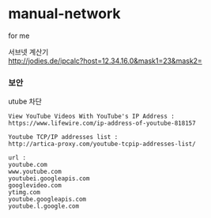 # manual-network
for me


서브넷 계산기  
http://jodies.de/ipcalc?host=12.34.16.0&mask1=23&mask2=  


### 보안
utube 차단  
```
View YouTube Videos With YouTube's IP Address :  
https://www.lifewire.com/ip-address-of-youtube-818157  

Youtube TCP/IP addresses list :  
http://artica-proxy.com/youtube-tcpip-addresses-list/  

url :  
youtube.com
www.youtube.com
youtubei.googleapis.com
googlevideo.com
ytimg.com 
youtube.googleapis.com
youtube.l.google.com
```

